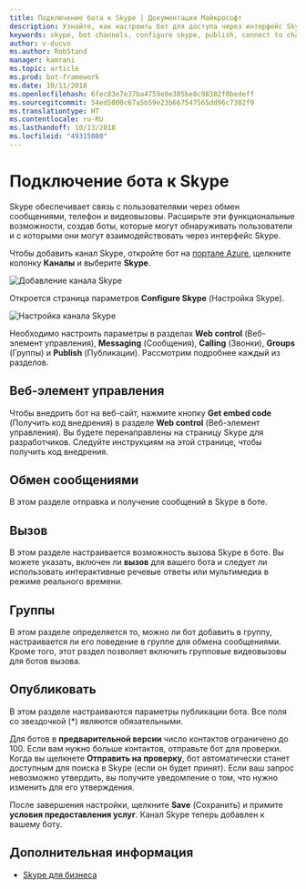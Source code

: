 ```yaml
---
title: Подключение бота к Skype | Документация Майкрософт
description: Узнайте, как настроить бот для доступа через интерфейс Skype.
keywords: skype, bot channels, configure skype, publish, connect to channels
author: v-ducvo
ms.author: RobStand
manager: kamrani
ms.topic: article
ms.prod: bot-framework
ms.date: 10/11/2018
ms.openlocfilehash: 6fec83e7e37ba4759e8e305be8c98382f0bedeff
ms.sourcegitcommit: 54ed5000c67a5b59e23b667547565dd96c7302f9
ms.translationtype: HT
ms.contentlocale: ru-RU
ms.lasthandoff: 10/13/2018
ms.locfileid: "49315080"
---
```

# <a name="connect-a-bot-to-skype"></a>Подключение бота к Skype

Skype обеспечивает связь с пользователями через обмен сообщениями, телефон и видеовызовы. Расширьте эти функциональные возможности, создав боты, которые могут обнаруживать пользователи и с которыми они могут взаимодействовать через интерфейс Skype.

Чтобы добавить канал Skype, откройте бот на [портале Azure](https://portal.azure.com/), щелкните колонку **Каналы** и выберите **Skype**.

![Добавление канала Skype](~/media/channels/skype-addchannel.png)

Откроется страница параметров **Configure Skype** (Настройка Skype).

![Настройка канала Skype](~/media/channels/skype_configure.png)

Необходимо настроить параметры в разделах **Web control** (Веб-элемент управления), **Messaging** (Сообщения), **Calling** (Звонки), **Groups** (Группы) и **Publish** (Публикации). Рассмотрим подробнее каждый из разделов.

## <a name="web-control"></a>Веб-элемент управления

Чтобы внедрить бот на веб-сайт, нажмите кнопку **Get embed code** (Получить код внедрения) в разделе **Web control** (Веб-элемент управления). Вы будете перенаправлены на страницу Skype для разработчиков. Следуйте инструкциям на этой странице, чтобы получить код внедрения.

## <a name="messaging"></a>Обмен сообщениями

В этом разделе отправка и получение сообщений в Skype в боте.

## <a name="calling"></a>Вызов

В этом разделе настраивается возможность вызова Skype в боте. Вы можете указать, включен ли **вызов** для вашего бота и следует ли использовать интерактивные речевые ответы или мультимедиа в режиме реального времени.

## <a name="groups"></a>Группы

В этом разделе определяется то, можно ли бот добавить в группу, настраивается ли его поведение в группе для обмена сообщениями. Кроме того, этот раздел позволяет включить групповые видеовызовы для ботов вызова.

## <a name="publish"></a>Опубликовать

В этом разделе настраиваются параметры публикации бота. Все поля со звездочкой (*) являются обязательными.

Для ботов в **предварительной версии** число контактов ограничено до 100. Если вам нужно больше контактов, отправьте бот для проверки. Когда вы щелкнете **Отправить на проверку**, бот автоматически станет доступным для поиска в Skype (если он будет принят). Если ваш запрос невозможно утвердить, вы получите уведомление о том, что нужно изменить для его утверждения.

После завершения настройки, щелкните **Save** (Сохранить) и примите **условия предоставления услуг**. Канал Skype теперь добавлен к вашему боту.

## <a name="next-steps"></a>Дополнительная информация

* [Skype для бизнеса](bot-service-channel-connect-skypeforbusiness.md)
